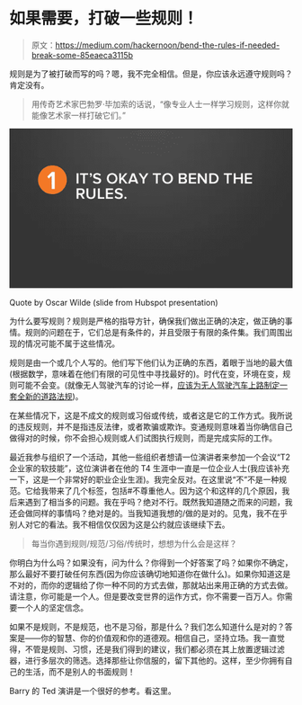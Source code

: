 # 如果需要，打破一些规则！

> 原文：<https://medium.com/hackernoon/bend-the-rules-if-needed-break-some-85eaeca3115b>

规则是为了被打破而写的吗？嗯，我不完全相信。但是，你应该永远遵守规则吗？肯定没有。

> 用传奇艺术家巴勃罗·毕加索的话说，“像专业人士一样学习规则，这样你就能像艺术家一样打破它们。”

![](img/37b038f90a7e5fcb6fa3e036b0e050aa.png)

Quote by Oscar Wilde (slide from Hubspot presentation)

为什么要写规则？规则是严格的指导方针，确保我们做出正确的决定，做正确的事情。规则的问题在于，它们总是有条件的，并且受限于有限的条件集。我们周围出现的情况可能不属于这些情况。

规则是由一个或几个人写的。他们写下他们认为正确的东西，着眼于当地的最大值(根据数学，意味着在他们有限的可见性中寻找最好的)。时代在变，环境在变，规则可能不会变。(就像无人驾驶汽车的讨论一样，[应该为无人驾驶汽车上路制定一套全新的道路法规](https://news.usc.edu/85249/ask-the-experts-whats-next-for-driverless-cars/))。

在某些情况下，这是不成文的规则或习俗或传统，或者这是它的工作方式。我所说的违反规则，并不是指违反法律，或者欺骗或欺诈。变通规则意味着当你确信自己做得对的时候，你不会担心规则或人们试图执行规则，而是完成实际的工作。

最近我参与组织了一个活动，其他一些组织者想请一位演讲者来参加一个会议“T2 企业家的软技能”，这位演讲者在他的 T4 生涯中一直是一位企业人士(我应该补充一下，这是一个非常好的职业企业生涯)。我完全反对。在这里说“不”不是一种规范。它给我带来了几个标签，包括#不尊重他人。因为这个和这样的几个原因，我后来遇到了相当多的问题。我在乎吗？绝对不行。既然我知道随之而来的问题，我还会做同样的事情吗？绝对是的。当我知道我想的/做的是对的。见鬼，我不在乎别人对它的看法。我不相信仅仅因为这是公约就应该继续下去。

> 每当你遇到规则/规范/习俗/传统时，想想为什么会是这样？

你明白为什么吗？如果没有，问为什么？你得到一个好答案了吗？如果你不确定，那么最好不要打破任何东西(因为你应该确切地知道你在做什么)。如果你知道这是不对的，而你的逻辑给了你一种不同的方式去做，那就站出来用正确的方式去做。请注意，你可能是一个人。但是要改变世界的运作方式，你不需要一百万人。你需要一个人的坚定信念。

如果不是规则，不是规范，也不是习俗，那是什么？我们怎么知道什么是对的？答案是——你的智慧、你的价值观和你的道德观。相信自己，坚持立场。我一直觉得，不管是规则、习惯，还是我们得到的建议，我们都必须在其上放置逻辑过滤器，进行多层次的筛选。选择那些让你信服的，留下其他的。这样，至少你拥有自己的生活，而不是别人的书面规则！

Barry 的 Ted 演讲是一个很好的参考。看这里。